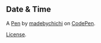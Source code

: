 Date & Time
-----------


A [Pen](https://codepen.io/madebychichi-the-animator/pen/dyKMyqO) by [madebychichi](https://codepen.io/madebychichi-the-animator) on [CodePen](https://codepen.io).

[License](https://codepen.io/license/pen/dyKMyqO).